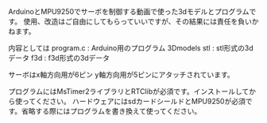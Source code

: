 ArduinoとMPU9250でサーボを制御する動画で使った3dモデルとプログラムです。
使用、改造はご自由にしてもらっていいですが、その結果には責任を負いかねます。

内容としては
	program.c : Arduino用のプログラム
	3Dmodels
		stl : stl形式の3dデータ
		f3d : f3d形式の3dデータ

サーボはx軸方向用が6ピン
	y軸方向用が5ピンにアタッチされています。

プログラムにはMsTimer2ライブラリとRTClibが必須です。インストールしてから使ってください。
ハードウェアにはsdカードシールドとMPU9250が必須です。省略する際にはプログラムを書き換えて使ってください。
